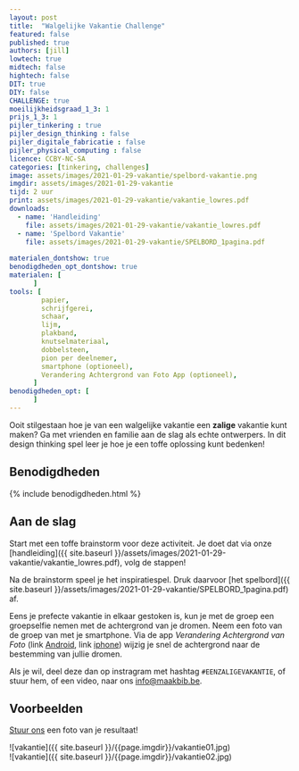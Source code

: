 ```yaml
---
layout: post
title:  "Walgelijke Vakantie Challenge"
featured: false
published: true
authors: [jill]
lowtech: true
midtech: false
hightech: false
DIT: true
DIY: false
CHALLENGE: true
moeilijkheidsgraad_1_3: 1
prijs_1_3: 1
pijler_tinkering : true
pijler_design_thinking : false
pijler_digitale_fabricatie : false
pijler_physical_computing : false
licence: CCBY-NC-SA 
categories: [tinkering, challenges]
image: assets/images/2021-01-29-vakantie/spelbord-vakantie.png
imgdir: assets/images/2021-01-29-vakantie
tijd: 2 uur
print: assets/images/2021-01-29-vakantie/vakantie_lowres.pdf
downloads: 
  - name: 'Handleiding'
    file: assets/images/2021-01-29-vakantie/vakantie_lowres.pdf
  - name: 'Spelbord Vakantie'
    file: assets/images/2021-01-29-vakantie/SPELBORD_1pagina.pdf
    
materialen_dontshow: true
benodigdheden_opt_dontshow: true
materialen: [
      ]
tools: [
        papier,
        schrijfgerei,
        schaar,
        lijm,
        plakband,
        knutselmateriaal,
        dobbelsteen,
        pion per deelnemer,
        smartphone (optioneel),
        Verandering Achtergrond van Foto App (optioneel),
      ]
benodigdheden_opt: [
      ]
---
```


Ooit stilgestaan hoe je van een walgelijke vakantie een **zalige** vakantie kunt maken? Ga met vrienden en familie aan de slag als echte ontwerpers. In dit design thinking spel leer je hoe je een toffe oplossing kunt bedenken!

## Benodigdheden

{% include benodigdheden.html %}

## Aan de slag

Start met een toffe brainstorm voor deze activiteit. Je doet dat via onze [handleiding]({{ site.baseurl }}/assets/images/2021-01-29-vakantie/vakantie_lowres.pdf), volg de stappen! 

Na de brainstorm speel je het inspiratiespel. Druk daarvoor [het spelbord]({{ site.baseurl }}/assets/images/2021-01-29-vakantie/SPELBORD_1pagina.pdf) af. 

Eens je prefecte vakantie in elkaar gestoken is, kun je met de groep een groepselfie nemen met de achtergrond van je dromen. Neem een foto van de groep van met je smartphone. Via de app *Verandering Achtergrond van Foto* (link [Android](https://play.google.com/store/apps/details?id=pics.phocus.autocrop.free), link [iphone](https://apps.apple.com/us/app/photo-background-changer/id984826712)) wijzig je snel de achtergrond naar de bestemming van jullie dromen. 

Als je wil, deel deze dan op instragram met hashtag `#EENZALIGEVAKANTIE`, of stuur hem, of een video, naar ons [info@maakbib.be](mailto:info@maakbib.be).

## Voorbeelden

[Stuur ons](mailto:info@maakbib.be) een foto van je resultaat!

![vakantie]({{ site.baseurl }}/{{page.imgdir}}/vakantie01.jpg)  
![vakantie]({{ site.baseurl }}/{{page.imgdir}}/vakantie02.jpg)  

